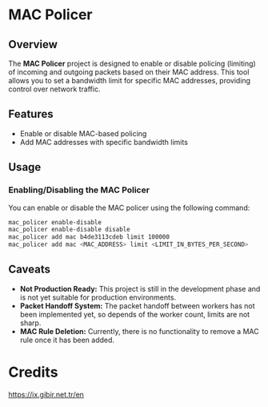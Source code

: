 # MAC Policer

## Overview

The **MAC Policer** project is designed to enable or disable policing (limiting) of incoming and outgoing packets based on their MAC address. This tool allows you to set a bandwidth limit for specific MAC addresses, providing control over network traffic.

## Features

- Enable or disable MAC-based policing
- Add MAC addresses with specific bandwidth limits

## Usage

### Enabling/Disabling the MAC Policer

You can enable or disable the MAC policer using the following command:

```bash
mac_policer enable-disable
mac_policer enable-disable disable
mac_policer add mac b4de3113cdeb limit 100000
mac_policer add mac <MAC_ADDRESS> limit <LIMIT_IN_BYTES_PER_SECOND>
```


## Caveats
-   **Not Production Ready:** This project is still in the development phase and is not yet suitable for production environments.
-   **Packet Handoff System:** The packet handoff between workers has not been implemented yet, so depends of the worker count, limits are not sharp.
-   **MAC Rule Deletion:** Currently, there is no functionality to remove a MAC rule once it has been added.

# Credits

https://ix.gibir.net.tr/en
